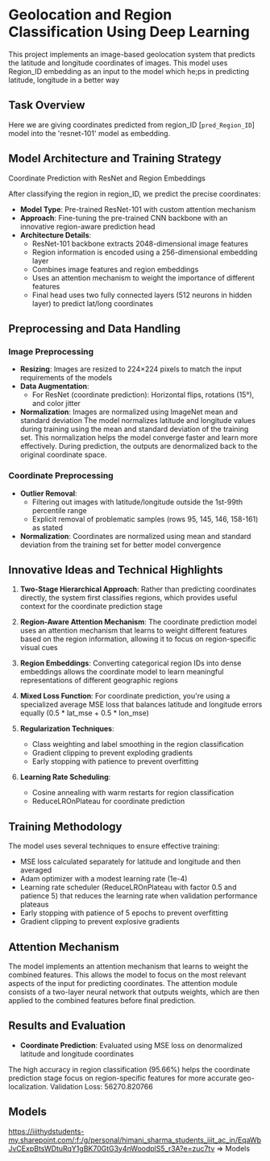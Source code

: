 # Geolocation and Region Classification Using Deep Learning

This project implements an image-based geolocation system that predicts the latitude and longitude coordinates of images. This model uses Region_ID embedding as an input to the model which he;ps in predicting latitude, longitude in a better way

## Task Overview

Here we are giving coordinates predicted from region_ID [`pred_Region_ID`] model into the 'resnet-101' model as embedding.

## Model Architecture and Training Strategy

Coordinate Prediction with ResNet and Region Embeddings

After classifying the region in region_ID, we predict the precise coordinates:

- **Model Type**: Pre-trained ResNet-101 with custom attention mechanism
- **Approach**: Fine-tuning the pre-trained CNN backbone with an innovative region-aware prediction head
- **Architecture Details**:
  - ResNet-101 backbone extracts 2048-dimensional image features
  - Region information is encoded using a 256-dimensional embedding layer
  - Combines image features and region embeddings
  - Uses an attention mechanism to weight the importance of different features
  - Final head uses two fully connected layers (512 neurons in hidden layer) to predict lat/long coordinates

## Preprocessing and Data Handling

### Image Preprocessing

- **Resizing**: Images are resized to 224×224 pixels to match the input requirements of the models
- **Data Augmentation**: 
  - For ResNet (coordinate prediction): Horizontal flips, rotations (15°), and color jitter
- **Normalization**: Images are normalized using ImageNet mean and standard deviation
The model normalizes latitude and longitude values during training using the mean and standard deviation of the training set. This normalization helps the model converge faster and learn more effectively. During prediction, the outputs are denormalized back to the original coordinate space.


### Coordinate Preprocessing

- **Outlier Removal**: 
  - Filtering out images with latitude/longitude outside the 1st-99th percentile range
  - Explicit removal of problematic samples (rows 95, 145, 146, 158-161) as stated 
- **Normalization**: Coordinates are normalized using mean and standard deviation from the training set for better model convergence

## Innovative Ideas and Technical Highlights

1. **Two-Stage Hierarchical Approach**: Rather than predicting coordinates directly, the system first classifies regions, which provides useful context for the coordinate prediction stage

2. **Region-Aware Attention Mechanism**: The coordinate prediction model uses an attention mechanism that learns to weight different features based on the region information, allowing it to focus on region-specific visual cues

3. **Region Embeddings**: Converting categorical region IDs into dense embeddings allows the coordinate model to learn meaningful representations of different geographic regions

4. **Mixed Loss Function**: For coordinate prediction, you're using a specialized average MSE loss that balances latitude and longitude errors equally (0.5 * lat_mse + 0.5 * lon_mse)

5. **Regularization Techniques**:
   - Class weighting and label smoothing in the region classification
   - Gradient clipping to prevent exploding gradients
   - Early stopping with patience to prevent overfitting

6. **Learning Rate Scheduling**:
   - Cosine annealing with warm restarts for region classification
   - ReduceLROnPlateau for coordinate prediction

## Training Methodology
The model uses several techniques to ensure effective training:
- MSE loss calculated separately for latitude and longitude and then averaged
- Adam optimizer with a modest learning rate (1e-4)
- Learning rate scheduler (ReduceLROnPlateau with factor 0.5 and patience 5) that reduces the learning rate when validation performance plateaus
- Early stopping with patience of 5 epochs to prevent overfitting
- Gradient clipping to prevent explosive gradients

## Attention Mechanism
The model implements an attention mechanism that learns to weight the combined features. This allows the model to focus on the most relevant aspects of the input for predicting coordinates. The attention module consists of a two-layer neural network that outputs weights, which are then applied to the combined features before final prediction.


## Results and Evaluation

- **Coordinate Prediction**: Evaluated using MSE loss on denormalized latitude and longitude coordinates


The high accuracy in region classification (95.66%) helps the coordinate prediction stage focus on region-specific features for more accurate geo-localization.
Validation Loss: 56270.820766


## Models
https://iiithydstudents-my.sharepoint.com/:f:/g/personal/himani_sharma_students_iiit_ac_in/EqaWbJvCExpBtsWDtuRqY1gBK70GtG3y4nWoodplS5_r3A?e=zuc7tv => Models
